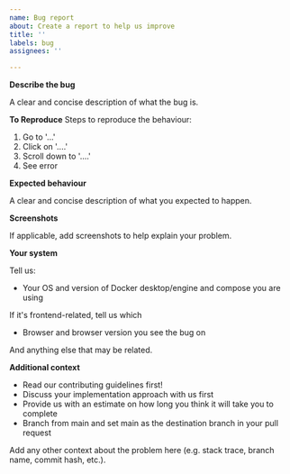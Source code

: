 ```yaml
---
name: Bug report
about: Create a report to help us improve
title: ''
labels: bug
assignees: ''

---
```


**Describe the bug**

A clear and concise description of what the bug is.

**To Reproduce**
Steps to reproduce the behaviour:
1. Go to '...'
2. Click on '....'
3. Scroll down to '....'
4. See error

**Expected behaviour**

A clear and concise description of what you expected to happen.

**Screenshots**

If applicable, add screenshots to help explain your problem.

**Your system**

Tell us:
- Your OS and version of Docker desktop/engine and compose you are using

If it's frontend-related, tell us which 
- Browser and browser version you see the bug on

And anything else that may be related.

**Additional context**

- Read our contributing guidelines first!
- Discuss your implementation approach with us first
- Provide us with an estimate on how long you think it will take you to complete
- Branch from main and set main as the destination branch in your pull request

Add any other context about the problem here (e.g. stack trace, branch name, commit hash, etc.).
